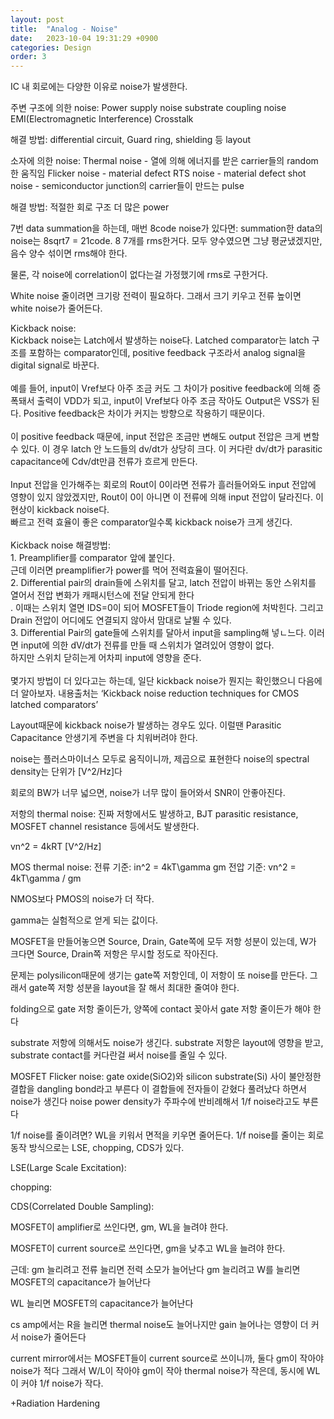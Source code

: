 ```yaml
---
layout: post
title:  "Analog - Noise"
date:   2023-10-04 19:31:29 +0900
categories: Design
order: 3
---
```


IC 내 회로에는 다양한 이유로 noise가 발생한다.

주변 구조에 의한 noise:
Power supply noise
substrate coupling noise
EMI(Electromagnetic Interference)
Crosstalk

해결 방법:
differential circuit,
Guard ring, shielding 등 layout

소자에 의한 noise:
Thermal noise - 열에 의해 에너지를 받은 carrier들의 random한 움직임
Flicker noise - material defect
RTS noise - material defect
shot noise - semiconductor junction의 carrier들이 만드는 pulse

해결 방법:
적절한 회로 구조
더 많은 power



7번 data summation을 하는데, 매번 8code noise가 있다면:
summation한 data의 noise는 8sqrt7 = 21code. 8 7개를 rms한거다.
모두 양수였으면 그냥 평균냈겠지만, 음수 양수 섞이면 rms해야 한다.

물론, 각 noise에 correlation이 없다는걸 가정했기에 rms로 구한거다.

White noise 줄이려면 크기랑 전력이 필요하다. 그래서 크기 키우고 전류 높이면 white noise가 줄어든다.<br>


Kickback noise:<br>
Kickback noise는 Latch에서 발생하는 noise다. Latched comparator는 latch 구조를 포함하는 comparator인데, positive feedback 구조라서 analog signal을 digital signal로 바꾼다.<br>
<br>
예를 들어, input이 Vref보다 아주 조금 커도 그 차이가 positive feedback에 의해 증폭돼서 출력이 VDD가 되고, input이 Vref보다 아주 조금 작아도 Output은 VSS가 된다. Positive feedback은 차이가 커지는 방향으로 작용하기 때문이다.<br>
<br>
이 positive feedback 때문에, input 전압은 조금만 변해도 output 전압은 크게 변할 수 있다. 이 경우 latch 안 노드들의 dv/dt가 상당히 크다. 이 커다란 dv/dt가 parasitic capacitance에 Cdv/dt만큼 전류가 흐르게 만든다.<br>
<br>
Input 전압을 인가해주는 회로의 Rout이 0이라면 전류가 흘러들어와도 input 전압에 영향이 있지 않았겠지만, Rout이 0이 아니면 이 전류에 의해 input 전압이 달라진다. 이 현상이 kickback noise다.<br>
빠르고 전력 효율이 좋은 comparator일수록 kickback noise가 크게 생긴다.<br>
<br>
Kickback noise 해결방법:<br>
1\. Preamplifier를 comparator 앞에 붙인다.<br>
근데 이러면 preamplifier가 power를 먹어 전력효율이 떨어진다.<br>
2\. Differential pair의 drain들에 스위치를 달고, latch 전압이 바뀌는 동안 스위치를 열어서 전압 변화가 캐패시턴스에 전달 안되게 한다<br>.
이때는 스위치 열면 IDS=0이 되어 MOSFET들이 Triode region에 처박힌다. 그리고 Drain 전압이 어디에도 연결되지 않아서 맘대로 날뛸 수 있다.<br>
3\. Differential Pair의 gate들에 스위치를 달아서 input을 sampling해 넣ㄴ느다. 이러면 input에 의한 dV/dt가 전류를 만들 때 스위치가 열려있어 영향이 없다.<br>
하지만 스위치 닫히는게 어차피 input에 영향을 준다.<br>
<br>
몇가지 방법이 더 있다고는 하는데, 일단 kickback noise가 뭔지는 확인했으니 다음에 더 알아보자. 내용출처는 ‘Kickback noise reduction techniques for CMOS latched comparators’<br>

Layout때문에 kickback noise가 발생하는 경우도 있다.
이럴땐 Parasitic Capacitance 안생기게 주변을 다 치워버려야 한다.




noise는 플러스마이너스 모두로 움직이니까, 제곱으로 표현한다
noise의 spectral density는 단위가 [V^2/Hz]다


회로의 BW가 너무 넓으면, noise가 너무 많이 들어와서 SNR이 안좋아진다.

저항의 thermal noise:
진짜 저항에서도 발생하고, BJT parasitic resistance, MOSFET channel resistance 등에서도 발생한다.

vn^2 = 4kRT [V^2/Hz]

MOS thermal noise:
전류 기준: in^2 = 4kT\gamma gm
전압 기준: vn^2 = 4kT\gamma / gm

NMOS보다 PMOS의 noise가 더 작다.

gamma는 실험적으로 얻게 되는 값이다.

MOSFET을 만들어놓으면 Source, Drain, Gate쪽에 모두 저항 성분이 있는데,
W가 크다면 Source, Drain쪽 저항은 무시할 정도로 작아진다.

문제는 polysilicon때문에 생기는 gate쪽 저항인데,
이 저항이 또 noise를 만든다.
그래서 gate쪽 저항 성분을 layout을 잘 해서 최대한 줄여야 한다.

folding으로 gate 저항 줄이든가,
양쪽에 contact 꽂아서 gate 저항 줄이든가 해야 한다

substrate 저항에 의해서도 noise가 생긴다.
substrate 저항은 layout에 영향을 받고,
substrate contact를 커다란걸 써서 noise를 줄일 수 있다.

MOSFET Flicker noise:
gate oxide(SiO2)와 silicon substrate(Si) 사이 불안정한 결합을 dangling bond라고 부른다
이 결합들에 전자들이 갇혔다 풀려났다 하면서 noise가 생긴다
noise power density가 주파수에 반비례해서 1/f noise라고도 부른다

1/f noise를 줄이려면?
WL을 키워서 면적을 키우면 줄어든다.
1/f noise를 줄이는 회로 동작 방식으로는 LSE, chopping, CDS가 있다.

LSE(Large Scale Excitation):


chopping:

CDS(Correlated Double Sampling):


MOSFET이 amplifier로 쓰인다면,
gm, WL을 늘려야 한다.

MOSFET이 current source로 쓰인다면,
gm을 낮추고 WL을 늘려야 한다.

근데:
gm 늘리려고 전류 늘리면 전력 소모가 늘어난다
gm 늘리려고 W를 늘리면 MOSFET의 capacitance가 늘어난다

WL 늘리면 MOSFET의 capacitance가 늘어난다

cs amp에서는 R을 늘리면 thermal noise도 늘어나지만 gain 늘어나는 영향이 더 커서 noise가 줄어든다

current mirror에서는 MOSFET들이 current source로 쓰이니까, 둘다 gm이 작아야 noise가 적다
그래서 W/L이 작아야 gm이 작아 thermal noise가 작은데, 동시에 WL이 커야 1/f noise가 작다.

+Radiation Hardening